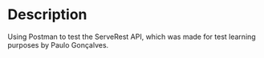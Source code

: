 # Description
Using Postman to test the ServeRest API, which was made for test learning purposes by Paulo Gonçalves.
